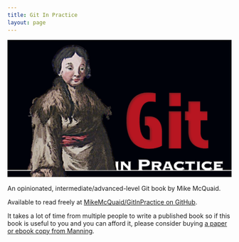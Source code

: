 ```yaml
---
title: Git In Practice
layout: page
---
```

![Git In Practice](/images/a/gitinpractice.png)

An opinionated, intermediate/advanced-level Git book by Mike McQuaid.

Available to read freely at [MikeMcQuaid/GitInPractice on GitHub](https://github.com/MikeMcQuaid/GitInPractice#git-in-practice).

It takes a lot of time from multiple people to write a published book so if this book is useful to you and you can afford it, please consider buying [a paper or ebook copy from Manning](http://www.manning.com/mcquaid/?a_aid=MikeMcQuaid&a_bid=5688bbf4).
